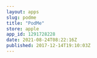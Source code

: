```yaml
---
layout: apps
slug: podme
title: "PodMe"
store: apple
app_id: 1291728228
date: 2021-08-24T08:22:16Z
published: 2017-12-14T19:10:03Z
---
```


